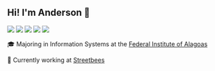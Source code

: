 ## Hi! I'm Anderson :wave:

[![](https://img.shields.io/badge/-LinkedIn-373e47?style=flat-square&logo=Linkedin&logoColor=white&link=https://www.linkedin.com/in/andersonfernandes12/)](https://www.linkedin.com/in/andersonfernandes12/)
[![](https://img.shields.io/badge/-Gmail-373e47?style=flat-square&logo=gmail&logoColor=white&link=mailto:fernandesanderson14@gmail.com)](mailto:fernandesanderson14@gmail.com)
[![](https://img.shields.io/badge/-Twitter-373e47?style=flat-square&logo=twitter&logoColor=white&link=https://twitter.com/andersonf00)](https://twitter.com/andersonf00)
[![](https://img.shields.io/badge/-Medium-373e47?style=flat-square&logo=medium&logoColor=white&link=https://medium.com/@andersonf00)](https://medium.com/@andersonf00)
[![](https://img.shields.io/badge/-DEV-373e47?style=flat-square&logo=dev&logoColor=white&link=https://dev.to/andersonf00)](https://dev.to/andersonf00)

:mortar_board:  Majoring in Information Systems at the [Federal Institute of Alagoas](https://www2.ifal.edu.br/en)

:bee:  Currently working at [Streetbees](https://github.com/Streetbees)
